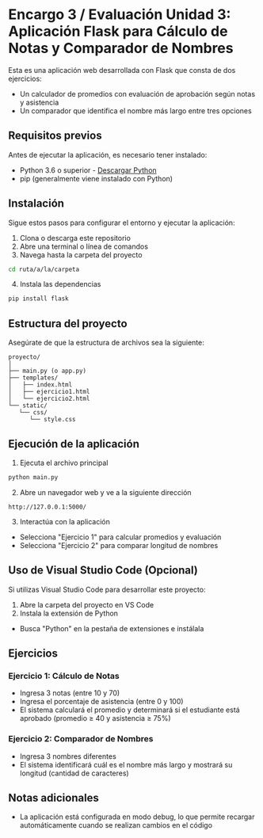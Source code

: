 # Encargo 3 / Evaluación Unidad 3: Aplicación Flask para Cálculo de Notas y Comparador de Nombres

Esta es una aplicación web desarrollada con Flask que consta de dos ejercicios:

- Un calculador de promedios con evaluación de aprobación según notas y asistencia
- Un comparador que identifica el nombre más largo entre tres opciones

## Requisitos previos

Antes de ejecutar la aplicación, es necesario tener instalado:

- Python 3.6 o superior - [Descargar Python](https://www.python.org/downloads/)
- pip (generalmente viene instalado con Python)

## Instalación

Sigue estos pasos para configurar el entorno y ejecutar la aplicación:

1. Clona o descarga este repositorio
2. Abre una terminal o línea de comandos
3. Navega hasta la carpeta del proyecto

```bash
cd ruta/a/la/carpeta
```

4. Instala las dependencias

```bash
pip install flask
```

## Estructura del proyecto

Asegúrate de que la estructura de archivos sea la siguiente:

```
proyecto/
│
├── main.py (o app.py)
├── templates/
│   ├── index.html
│   ├── ejercicio1.html
│   └── ejercicio2.html
└── static/
   └── css/
      └── style.css
```

## Ejecución de la aplicación

1. Ejecuta el archivo principal

```bash
python main.py
```

2. Abre un navegador web y ve a la siguiente dirección

```
http://127.0.0.1:5000/
```

3. Interactúa con la aplicación

- Selecciona "Ejercicio 1" para calcular promedios y evaluación
- Selecciona "Ejercicio 2" para comparar longitud de nombres

## Uso de Visual Studio Code (Opcional)

Si utilizas Visual Studio Code para desarrollar este proyecto:

1. Abre la carpeta del proyecto en VS Code
2. Instala la extensión de Python

- Busca "Python" en la pestaña de extensiones e instálala

## Ejercicios

### Ejercicio 1: Cálculo de Notas

- Ingresa 3 notas (entre 10 y 70)
- Ingresa el porcentaje de asistencia (entre 0 y 100)
- El sistema calculará el promedio y determinará si el estudiante está aprobado (promedio ≥ 40 y asistencia ≥ 75%)

### Ejercicio 2: Comparador de Nombres

- Ingresa 3 nombres diferentes
- El sistema identificará cuál es el nombre más largo y mostrará su longitud (cantidad de caracteres)

## Notas adicionales

- La aplicación está configurada en modo debug, lo que permite recargar automáticamente cuando se realizan cambios en el código
